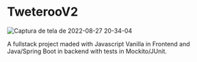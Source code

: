 # TweterooV2

![Captura de tela de 2022-08-27 20-34-04](https://user-images.githubusercontent.com/99501431/187051551-de84b6aa-e26f-4a58-9bdf-d354b298ba07.png)

A fullstack project maded with Javascript Vanilla in Frontend and Java/Spring Boot in backend with tests in Mockito/JUnit.
